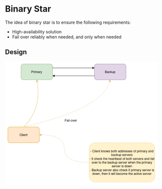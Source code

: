# Binary Star

The idea of binary star is to ensure the following requirements:

- High-availability solution
- Fail over reliably when needed, and only when needed

## Design

![Binary Star](https://raw.githubusercontent.com/da0p/GithubPage/main/docs/assets/binary_star.drawio.png)